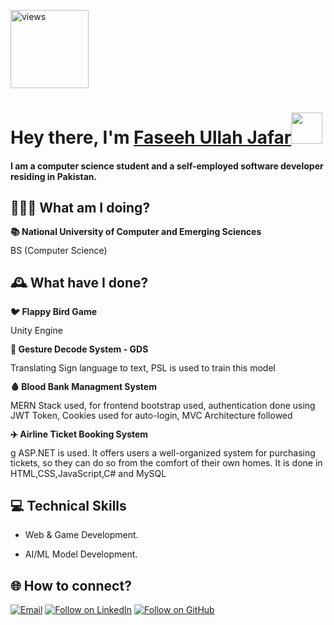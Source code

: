 <a href="https://github.com/faseehullahjafar"><img alt="views" title="Github views" src="https://komarev.com/ghpvc/?username=faseehullahjafar&style=flat-square" width="125"/></a>

<h1 align="left">Hey there, I'm <a href="https://www.linkedin.com/in/faseeh-ullah-jafar-6a7518239/">Faseeh Ullah Jafar</a><img src="https://media.giphy.com/media/hvRJCLFzcasrR4ia7z/giphy.gif" width="50">

#### I am a computer science student and a self-employed software developer residing in Pakistan.

## 🧑🏽‍💻 What am I doing?

<div style="line-height: 1.15">
    <b>📚 National University of Computer and Emerging Sciences</b>
    <p>BS (Computer Science)</p>
</div>

## 🕰 What have I done?

<div style="line-height: 1.15">
    <b>🐦 Flappy Bird Game</b>
    <p>Unity Engine</p>
</div>
    
<div style="line-height: 1.15">
    <b>🤟 Gesture Decode System - GDS</b>
    <p>Translating Sign language to text, PSL is used to train this model</p>
</div>

<div style="line-height: 1.15">
    <b>🩸 Blood Bank Managment System</b>
    <p>MERN Stack used, for frontend bootstrap used, authentication done using JWT Token, Cookies used for auto-login, MVC Architecture followed</p>
</div>

<div style="line-height: 1.15">
    <b>✈️ Airline Ticket Booking System</b>
    <p>g ASP.NET is used. It offers users a well-organized system for purchasing tickets, so they can do so from the comfort of their own homes. It is done in HTML,CSS,JavaScript,C# and MySQL</p>
</div>
    
## 💻 Technical Skills

- Web & Game Development.

- AI/ML Model Development.

<h2 align="left">🌐 How to connect?</h2>
<p align="left">
  <a href="mailto:fashne738@gmail.com"><img title="Email" src="https://img.shields.io/badge/Gmail-D14836?style=for-the-badge&logo=gmail&logoColor=white"/></a>
  <a href="https://www.linkedin.com/in/faseeh-ullah-jafar-6a7518239/"><img title="Follow on LinkedIn" src="https://img.shields.io/badge/LinkedIn-0077B5?style=for-the-badge&logo=linkedin&logoColor=white"/></a>
  <a href="https://github.com/FaseehUllahJafar"><img title="Follow on GitHub" src="https://img.shields.io/badge/GitHub-100000?style=for-the-badge&logo=github&logoColor=white"/></a>
</p>

